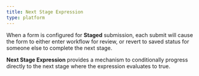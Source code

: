 ```yaml
---
title: Next Stage Expression
type: platform
---
```


When a form is configured for **Staged** submission, each submit will cause the form to either enter workflow for review, or revert to saved status for someone else to complete the next stage.

**Next Stage Expression** provides a mechanism to conditionally progress directly to the next stage where the expression evaluates to true.